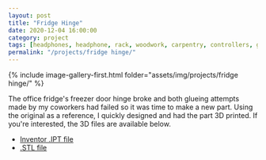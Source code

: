 ```yaml
---
layout: post
title: "Fridge Hinge"
date: 2020-12-04 16:00:00
category: project
tags: [headphones, headphone, rack, woodwork, carpentry, controllers, gaming]
permalink: "/projects/fridge hinge/"
---
```


<div>
<span class="image left"> {% include image-gallery-first.html folder="assets/img/projects/fridge hinge/" %}</span>
<p>
The office fridge's freezer door hinge broke and both glueing attempts made by my coworkers had failed so it was time to make a new part. Using the original as a reference, I quickly designed and had the part 3D printed. If you're interested, the 3D files are available below.
</p>


</div>

<ul class="actions">
    <li><a class="button" target="_blank" href="/assets/pdf/Fridge Hinge.ipt"><span class="fa fa-download"></span> Inventor .IPT file</a></li>
    <li><a class="button" target="_blank" href="/assets/pdf/Fridge Hinge.stl"><span class="fa fa-download"></span> .STL file</a></li>
</ul>
